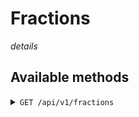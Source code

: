 # Fractions

*details*

## Available methods

<details>
<summary><code>GET /api/v1/fractions</code></summary>

`RESULT`

```
[
    
]
```
</details>